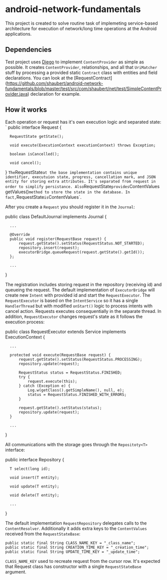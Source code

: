android-network-fundamentals
============================

This project is created to solve routine task of implemeting service-based architecture for execution of network/long time operations at the Android applications.

Dependencies
------------

Test project uses [Diego][0] to implement `ContentProvider` as simple as possible. It creates `ContentProvider`, relationships, and all that `UriMatcher` stuff by processing a provided static `Contract` class with entities and field declarations. You can look at the [RequestContract] (https://github.com/shaubert/android-network-fundamentals/blob/master/test/src/com/shaubert/net/test/SimpleContentProvider.java) declaration for example.

[0]: http://code.google.com/p/diego/        "Diego"

How it works
------------

Each operation or request has it's own execution logic and separated state:
`
  public interface Request {

      RequestState getState();
    
      void execute(ExecutionContext executionContext) throws Exception;
    
      boolean isCancelled();
    
      void cancel();
    
  }
`
The `RequestState` at the base implementation contains unique identifier, executuion state, progress, cancellation mark, and JSON entity for storing extra attributes. It's separated from request in order to simplify persistance. Also `RequestState` provides `ContentValues getValues()` method to store the state in the database. In fact, `RequestState` is `ContentValues`.

After you create a `Request` you should register it in the `Journal`:

  public class DefaultJournal implements Journal<RequestBase> {
    
      ...

      @Override
      public void register(RequestBase request) {
          request.getState().setStatus(RequestStatus.NOT_STARTED);
          repository.insert(request);
          executorBridge.queueRequest(request.getState().getId());
      };
      
      ...
  }
  
The registration includes storing request in the repository (receiving id) and queueing the request. The default implementation of `ExecutorBridge` will create new `Intent` with provided id and start the `RequestExecutor`. The `RequestExecutor` is based on the `IntentService` so it has a single `HandlerThread` but with modified `onStart()` logic to process intents with cancel action. Requests executes consequentially in the separate thread. In addition, `RequestExecutor` changes request's state as it follows the execution process:

  public class RequestExecutor extends Service implements ExecutionContext {

      ...
      
      protected void execute(RequestBase request) {
          request.getState().setStatus(RequestStatus.PROCESSING);
          repository.update(request);

          RequestStatus status = RequestStatus.FINISHED;
          try {
              request.execute(this);
          } catch (Exception e) {
              Log.w(getClass().getSimpleName(), null, e);
              status = RequestStatus.FINISHED_WITH_ERRORS;
          }
          
          request.getState().setStatus(status);
          repository.update(request);
      }
      
      ...
      
  }
  
All communications with the storage goes through the `Repositoty<T>` interface:

  public interface Repository<T> {

      T select(long id);
      
      void insert(T entity);
      
      void update(T entity);
      
      void delete(T entity);
        
      ...
      
  }
  
The default implementation `RequestRepository` delegates calls to the `ContentResolver`. Additionally it adds extra keys to the `ContentValues` received from the `RequestStateBase`:

    public static final String CLASS_NAME_KEY = "_class_name";
    public static final String CREATION_TIME_KEY = "_creation_time";
    public static final String UPDATE_TIME_KEY = "_update_time";
    
`CLASS_NAME_KEY` used to recreate request from the cursor row. It's expected that Request class has constructor with a single `RequestStateBase` argument.